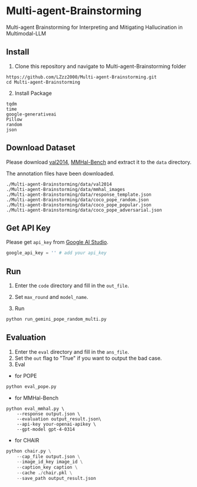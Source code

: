 # Multi-agent-Brainstorming

Multi-agent Brainstorming for Interpreting and Mitigating Hallucination in Multimodal-LLM



## Install

1. Clone this repository and navigate to Multi-agent-Brainstorming folder

```shell
https://github.com/LZzz2000/Multi-agent-Brainstorming.git
cd Multi-agent-Brainstorming
```

2. Install Package

```
tqdm
time
google-generativeai
Pillow
random
json
```



## Download Dataset

Please download [val2014](https://cocodataset.org/#download), [MMHal-Bench](https://huggingface.co/datasets/Shengcao1006/MMHal-Bench) and extract it to the ```data``` directory.  

The annotation files have been downloaded.

```
./Multi-agent-Brainstorming/data/val2014
./Multi-agent-Brainstorming/data/mmhal_images
./Multi-agent-Brainstorming/data/response_template.json
./Multi-agent-Brainstorming/data/coco_pope_random.json
./Multi-agent-Brainstorming/data/coco_pope_popular.json
./Multi-agent-Brainstorming/data/coco_pope_adversarial.json
```



## Get API Key

Please get ```api_key``` from [Google AI Studio](https://aistudio.google.com/).

```python
google_api_key = '' # add your api_key
```



## Run

1. Enter the ```code``` directory and fill in the ```out_file```. 

2. Set ```max_round``` and ```model_name```.

3. Run

```python
python run_gemini_pope_random_multi.py
```



## Evaluation

1. Enter the ```eval``` directory and fill in the ```ans_file```. 
2. Set the ```out```  flag to "True" if you want to output the bad case.
3. Eval

- for POPE

```python
python eval_pope.py
```

- for MMHal-Bench

```pytho
python eval_mmhal.py \
    --response output.json \
    --evaluation output_result.json\
    --api-key your-openai-apikey \
    --gpt-model gpt-4-0314
```

- for CHAIR

```python
python chair.py \
    --cap_file output.json \
    --image_id_key image_id \
    --caption_key caption \
    --cache ./chair.pkl \
    --save_path output_result.json
```



